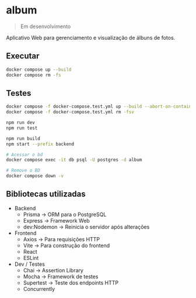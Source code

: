 # album
> Em desenvolvimento

Aplicativo Web para gerenciamento e visualização de álbuns de fotos. 

## Executar
```bash
docker compose up --build
docker compose rm -fs
```

## Testes
```bash
docker compose -f docker-compose.test.yml up --build --abort-on-container-exit && \
docker compose -f docker-compose.test.yml rm -fsv
```

```bash
npm run dev
npm run test

npm run build
npm start --prefix backend

# Acessar o bd
docker compose exec -it db psql -U postgres -d album

# Remove o BD
docker compose down -v
```

## Bibliotecas utilizadas
- Backend
  - Prisma -> ORM para o PostgreSQL
  - Express -> Framework Web
  - dev:Nodemon -> Reinicia o servidor após alterações
- Frontend
  - Axios -> Para requisições HTTP
  - Vite -> Para construção do frontend 
  - React
  - ESLint
- Dev / Testes
  - Chai -> Assertion Library
  - Mocha -> Framework de testes
  - Supertest -> Teste dos endpoints HTTP
  - Concurrently
